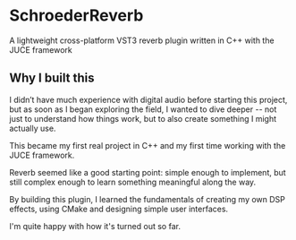 # SchroederReverb
A lightweight cross-platform VST3 reverb plugin written in C++ with the JUCE framework

## Why I built this
I didn’t have much experience with digital audio before starting this project,
but as soon as I began exploring the field,
I wanted to dive deeper -- not just to understand how things work, but to also create something I might actually use.


This became my first real project in C++ and my first time working with the JUCE framework.

Reverb seemed like a good starting point: simple enough to implement,
but still complex enough to learn something meaningful along the way.

By building this plugin, I learned the fundamentals of creating my own DSP effects,
using CMake and designing simple user interfaces.

I'm quite happy with how it's turned out so far.

